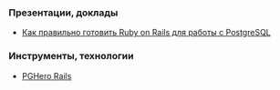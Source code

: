 ### Презентации, доклады
- [Как правильно готовить Ruby on Rails для работы с PostgreSQL](https://pgday.ru/files/papers/27/rails.postgresql_pgday_2015.pdf)

### Инструменты, технологии
- [PGHero Rails](https://github.com/ankane/pghero/blob/master/guides/Rails.md)

